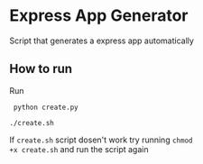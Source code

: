 # Express App Generator

Script that generates a express app automatically

## How to run

Run

```
 python create.py
```
```
./create.sh
```
If <code>create.sh</code> script dosen't work try running <code>chmod +x create.sh</code> and run the script again
